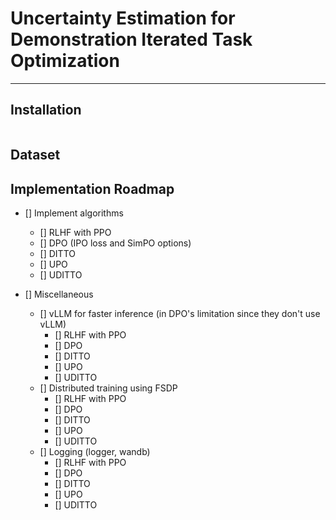 # Uncertainty Estimation for Demonstration Iterated Task Optimization

---

## Installation

```bash

```

## Dataset

## Implementation Roadmap

- [] Implement algorithms
    - [] RLHF with PPO
    - [] DPO (IPO loss and SimPO options)
    - [] DITTO
    - [] UPO
    - [] UDITTO

- [] Miscellaneous
    - [] vLLM for faster inference (in DPO's limitation since they don't use vLLM)
        - [] RLHF with PPO
        - [] DPO
        - [] DITTO
        - [] UPO
        - [] UDITTO
    - [] Distributed training using FSDP
        - [] RLHF with PPO
        - [] DPO
        - [] DITTO
        - [] UPO
        - [] UDITTO
    - [] Logging (logger, wandb)
        - [] RLHF with PPO
        - [] DPO
        - [] DITTO
        - [] UPO
        - [] UDITTO
    
